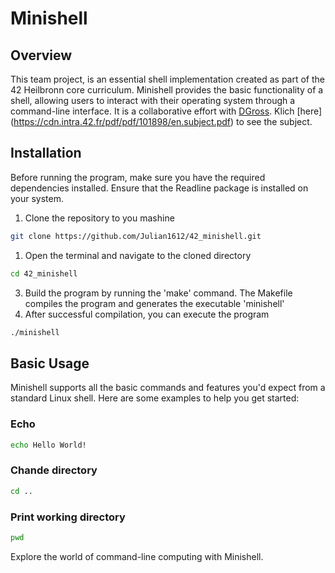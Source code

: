 # Minishell
## Overview
This team project, is an essential shell implementation created as part of the 42 Heilbronn core curriculum. Minishell provides the basic functionality of a shell, allowing users to interact with their operating system through a command-line interface. It is a collaborative effort with [DGross](https://github.com/DGross245).
Klich [here] (https://cdn.intra.42.fr/pdf/pdf/101898/en.subject.pdf) to see the subject.

## Installation
Before running the program, make sure you have the required dependencies installed.
Ensure that the Readline package is installed on your system. 
1. Clone the repository to you mashine
```bash
git clone https://github.com/Julian1612/42_minishell.git
```
1. Open the terminal and navigate to the cloned directory
```bash
cd 42_minishell
```
3. Build the program by running the 'make' command. The Makefile compiles the program and generates the executable 'minishell'
4. After successful compilation, you can execute the program
```bash
./minishell
```

## Basic Usage
Minishell supports all the basic commands and features you'd expect from a standard Linux shell. Here are some examples to help you get started:

### Echo
```bash
echo Hello World!
```

### Chande directory
```bash
cd ..
```

### Print working directory
```bash
pwd
```

Explore the world of command-line computing with Minishell.
